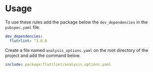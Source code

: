 # Usage

To use these rules add the package below the `dev_dependencies` in the `pubspec.yaml` file.

```yaml
dev_dependencies:
  flutrlint: ^3.0.0
```

Create a file named `analysis_options.yaml` on the root directory of the project and add the command below.

```yaml
include: package:flutrlint/analysis_options.yaml
```
